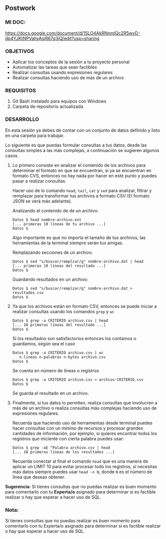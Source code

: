 ## Postwork

### MI DOC:
https://docs.google.com/document/d/15LO4AkRNnmIQc2R5wyD-dp4YJKtNPVahyAsiR67q3jQ/edit?usp=sharing 

### OBJETIVOS
- Aplicar los conceptos de la sesión a tu proyecto personal
- Automatizar las tareas que sean factibles
- Realizar consultas usando expresiones regulares
- Realizar consultas haciendo uso de más de un archivo

### REQUISITOS
1. Git Bash instalado para equipos con Windows
1. Carpeta de repositorio actualizada

### DESARROLLO
En esta sesión ya debes de contar con un conjunto de datos definido y listo en una carpeta para trabajar.

Lo siguiente es que puedas formular consultas a tus datos, desde las consultas simples a las más complejas, a continuación se sugieren algunos casos.

1. Lo primero consiste en analizar el contenido de los archivos para determinar el formato en que se encuentran, si ya se encuentran en formato CVS, entonces no hay nada por hacer en este punto y puedes pasar a realizar consultas.

   Hacer uso de lo comando `head`, `tail`, `cat` y `sed` para analizar, filtrar y remplazar para transformar tus archivos a formato CSV (El formato JSON se verá más adelante).

   Analizando el contenido de de un archivo:
   ```console
   Datos $ head nombre-archivo.ext
   [... primeras 10 líneas de tu archivo ...]
   Datos $
   ```
   Algo importante es que no importa el tamaño de tus archivos, las herramientas de la terminal siempre serán tus amigas.

   Remplazando secciones de un archivo:
   ```console
   Datos $ sed "s/buscar/remplzar/g" nombre-archivo.dat | head
   [... primeras 10 líneas del resultado ...]
   Datos $
   ```

   Guardando resultados en un archivo:
   ```console
   Datos $ sed "s/buscar/remplzar/g" nombre-archivo.dat > resultados.csv
   Datos $
   ```

1. Ya que los archivos están en formato CSV, entonces se puede iniciar a realizar consultas usando los comandos `grep` y `wc`
   ```console
   Datos $ grep -a CRITERIO archivo.csv | head
   [... 10 primeras líneas del resultado ...]
   Datos $
   ```

   Si los resultados son satisfactorios entonces los contamos o guardamos, según sea el caso
   ```console
   Datos $ grep -a CRITERIO archivo.csv | wc
      n-lineas n-palabras n-bytes archivo.csv
   Datos $
   ```
   Se cuenta en número de líneas o registros

   ```console
   Datos $ grep -a CRITERIO archivo.csv > archivo-CRITERIO.csv
   Datos $
   ```
   Se guarda el resultado en un archivo.

1. Finalmente, si tus datos lo permiten, realiza consultas que involucren a más de un archivo o realiza consultas más complejas haciendo uso de expresiones regulares.

   Recuerda que haciendo uso de herramientas desde terminal puedes hacer consultas con un mínimo de recursos y procesar grandes cantidades de información, por ejemplo, si quieres encontrar todos los registros que iniciente con cierta palabra puedes usar:
   ```console
   Datos $ grep -aE ^Palabra archivo.csv | head
   [... 10 primeras líneas de los resultados ...]
   ```
   Recuerda conectar al final el comando `head` que es una manera de aplicar un LIMIT 10 para evitar procesar todo los registros, si necesitas más datos siempre puedes usar `head -n N`, donde `N` es el número de línea que deseas obtener.

__Sugerencia:__ Si tienes consultas que no puedas realizar es buen momento para comentarlo con tu __Experta/o__ asignado para determinar si es factible realizar o hay que esperar a hacer uso de SQL.


###  Nota:
Si tienes consultas que no puedas realizar es buen momento para comentarlo con tu Experta/o asignado para determinar si es factible realizar o hay que esperar a hacer uso de SQL.
